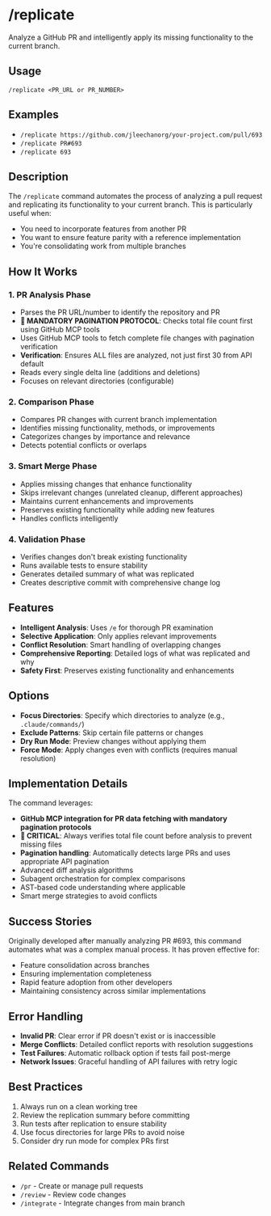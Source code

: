 # /replicate

Analyze a GitHub PR and intelligently apply its missing functionality to the current branch.

## Usage
```
/replicate <PR_URL or PR_NUMBER>
```

## Examples
- `/replicate https://github.com/jleechanorg/your-project.com/pull/693`
- `/replicate PR#693`
- `/replicate 693`

## Description

The `/replicate` command automates the process of analyzing a pull request and replicating its functionality to your current branch. This is particularly useful when:
- You need to incorporate features from another PR
- You want to ensure feature parity with a reference implementation
- You're consolidating work from multiple branches

## How It Works

### 1. PR Analysis Phase
- Parses the PR URL/number to identify the repository and PR
- **🚨 MANDATORY PAGINATION PROTOCOL**: Checks total file count first using GitHub MCP tools
- Uses GitHub MCP tools to fetch complete file changes with pagination verification
- **Verification**: Ensures ALL files are analyzed, not just first 30 from API default
- Reads every single delta line (additions and deletions)
- Focuses on relevant directories (configurable)

### 2. Comparison Phase
- Compares PR changes with current branch implementation
- Identifies missing functionality, methods, or improvements
- Categorizes changes by importance and relevance
- Detects potential conflicts or overlaps

### 3. Smart Merge Phase
- Applies missing changes that enhance functionality
- Skips irrelevant changes (unrelated cleanup, different approaches)
- Maintains current enhancements and improvements
- Preserves existing functionality while adding new features
- Handles conflicts intelligently

### 4. Validation Phase
- Verifies changes don't break existing functionality
- Runs available tests to ensure stability
- Generates detailed summary of what was replicated
- Creates descriptive commit with comprehensive change log

## Features

- **Intelligent Analysis**: Uses `/e` for thorough PR examination
- **Selective Application**: Only applies relevant improvements
- **Conflict Resolution**: Smart handling of overlapping changes
- **Comprehensive Reporting**: Detailed logs of what was replicated and why
- **Safety First**: Preserves existing functionality and enhancements

## Options

- **Focus Directories**: Specify which directories to analyze (e.g., `.claude/commands/`)
- **Exclude Patterns**: Skip certain file patterns or changes
- **Dry Run Mode**: Preview changes without applying them
- **Force Mode**: Apply changes even with conflicts (requires manual resolution)

## Implementation Details

The command leverages:
- **GitHub MCP integration for PR data fetching with mandatory pagination protocols**
- **🚨 CRITICAL**: Always verifies total file count before analysis to prevent missing files
- **Pagination handling**: Automatically detects large PRs and uses appropriate API pagination
- Advanced diff analysis algorithms
- Subagent orchestration for complex comparisons
- AST-based code understanding where applicable
- Smart merge strategies to avoid conflicts

## Success Stories

Originally developed after manually analyzing PR #693, this command automates what was a complex manual process. It has proven effective for:
- Feature consolidation across branches
- Ensuring implementation completeness
- Rapid feature adoption from other developers
- Maintaining consistency across similar implementations

## Error Handling

- **Invalid PR**: Clear error if PR doesn't exist or is inaccessible
- **Merge Conflicts**: Detailed conflict reports with resolution suggestions
- **Test Failures**: Automatic rollback option if tests fail post-merge
- **Network Issues**: Graceful handling of API failures with retry logic

## Best Practices

1. Always run on a clean working tree
2. Review the replication summary before committing
3. Run tests after replication to ensure stability
4. Use focus directories for large PRs to avoid noise
5. Consider dry run mode for complex PRs first

## Related Commands

- `/pr` - Create or manage pull requests
- `/review` - Review code changes
- `/integrate` - Integrate changes from main branch
